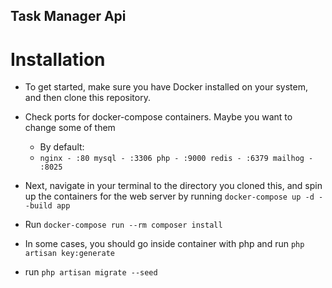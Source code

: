 ## Task Manager Api

# Installation

- To get started, make sure you have Docker installed on your system, and then clone this repository.

- Check ports for docker-compose containers. Maybe you want to change some of them

  - By default:
  - `nginx - :80
mysql - :3306
php - :9000
redis - :6379
mailhog - :8025`

- Next, navigate in your terminal to the directory you cloned this, and spin up the containers for the web server by running `docker-compose up -d --build app`

- Run `docker-compose run --rm composer install`

- In some cases, you should go inside container with php and run `php artisan key:generate`

- run `php artisan migrate --seed`

